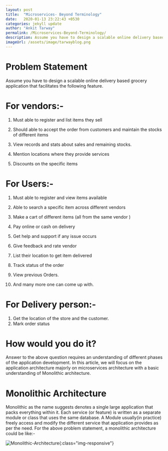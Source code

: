 ```yaml
---
layout: post
title:  "Microservices- Beyond Terminology"
date:   2020-01-13 23:22:43 +0530
categories: jekyll update
author: "Ankit Tarway"
permalink: /Microservices-Beyond-Terminology/
description: Assume you have to design a scalable online delivery based grocery application that facilitates the following feature. 
imageUrl: /assets/image/tarwayblog.png
---
```

<h1>Problem Statement </h1>

Assume you have to design a scalable online delivery based grocery application that facilitates the following feature. 

<h1> For vendors:- </h1>

1. Must able to register and list items they sell

2. Should able to accept the order from customers and maintain the stocks of different items

3. View records and stats about sales and remaining stocks.

4. Mention locations where they provide services

5. Discounts on the specific items


<h1>For Users:-</h1>

1. Must able to register and view items available

2. Able to search a specific item across different vendors

3. Make a cart of different items (all from the same vendor )

4. Pay online or cash on delivery 

5. Get help and support if any issue occurs 

6. Give feedback and rate vendor

7. List their location to get item delivered 

9. Track status of the order 

10. View previous Orders.

10. And many more one can come up with.

<h1>For Delivery person:- </h1>

1. Get the location of the store and the customer.
2. Mark order status 

<h1>How would you do it?</h1>

Answer to the above question requires an understanding of different phases of the application development. In this article, we will focus on the application architecture majorly on microservices architecture with a basic understanding of Monolithic architecture.

<h1>Monolithic Architecture </h1>

Monolithic as the name suggests denotes a single large application that packs everything within it. Each service (or feature) is written as a separate module or class that uses the same database. A Module usually(in practice) freely access and modify the different service that application provides as per the need.
For the above problem statement, a monolithic architecture could be like:-

![Monolithic-Architecture](/assets/image/tarwayblog.png){:class="img-responsive"}